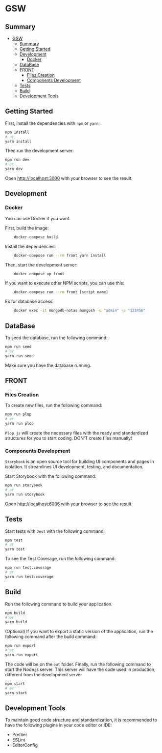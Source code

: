 # GSW

## Summary

- [GSW](#gsw)
  - [Summary](#summary)
  - [Getting Started](#getting-started)
  - [Development](#development)
    - [Docker](#docker)
  - [DataBase](#database)
  - [FRONT](#front)
    - [Files Creation](#files-creation)
    - [Components Development](#components-development)
  - [Tests](#tests)
  - [Build](#build)
  - [Development Tools](#development-tools)

## Getting Started

First, install the dependencies with `npm` or `yarn`:

```bash
npm install
# or
yarn install
```

Then run the development server:

```bash
npm run dev
# or
yarn dev
```

Open [http://localhost:3000](http://localhost:3000) with your browser to see the result.

## Development

### Docker

You can use Docker if you want.

First, build the image:

```bash
    docker-compose build
```

Install the dependencies:

```bash
    docker-compose run --rm front yarn install
```

Then, start the development server:

```bash
    docker-compose up front
```

If you want to execute other NPM scripts, you can use this:

```bash
    docker-compose run --rm front [script name]
```

Ex for database access:

```bash
    docker exec -it mongodb-notas mongosh -u "admin" -p "123456"
```

## DataBase

To seed the database, run the following command:

```bash
npm run seed
# or
yarn run seed
```

Make sure you have the database running.

## FRONT

### Files Creation

To create new files, run the following command:

```bash
npm run plop
# or
yarn run plop
```

`Plop.js` will create the necessary files with the ready and standardized structures for you to start coding. DON'T create files manually!

### Components Development

`Storybook` is an open source tool for building UI components and pages in isolation. It streamlines UI development, testing, and documentation.

Start Storybook with the following command:

```bash
npm run storybook
# or
yarn run storybook
```

Open [http://localhost:6006](http://localhost:6006) with your browser to see the result.

## Tests

Start tests with `Jest` with the following command:

```bash
npm test
# or
yarn test
```

To see the Test Coverage, run the following command:

```bash
npm run test:coverage
# or
yarn run test:coverage
```

## Build

Run the following command to build your application.

```bash
npm build
# or
yarn build
```

(Optional) If you want to export a static version of the application, run the following command after the build command:

```bash
npm run export
# or
yarn run export
```

The code will be on the `out` folder.
Finally, run the following command to start the Node.js server.
This server will have the code used in production, different from the development server

```bash
npm start
# or
yarn start
```

## Development Tools

To maintain good code structure and standardization, it is recommended to have the following plugins in your code editor or IDE:

-   Prettier
-   ESLint
-   EditorConfig
